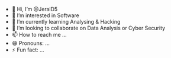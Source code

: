 - 👋 Hi, I’m @JeralD5
- 👀 I’m interested in Software
- 🌱 I’m currently learning Analysing & Hacking
- 💞️ I’m looking to collaborate on Data Analysis or Cyber Security 
- 📫 How to reach me ...
- 😄 Pronouns: ...
- ⚡ Fun fact: ...

<!---
JeralD5/JeralD5 is a ✨ special ✨ repository because its `README.md` (this file) appears on your GitHub profile.
You can click the Preview link to take a look at your changes.
--->
